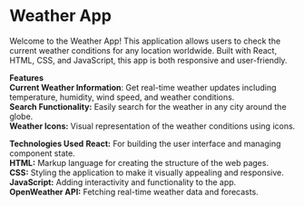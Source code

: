 # Weather App
Welcome to the Weather App! This application allows users to check the current weather conditions for any location worldwide. Built with React, HTML, CSS, and JavaScript, this app is both responsive and user-friendly. <br>

**Features** <br>
 **Current Weather Information**: Get real-time weather updates including temperature, humidity, wind speed, and weather conditions. <br>
**Search Functionality:**  Easily search for the weather in any city around the globe. <br>
**Weather Icons:**  Visual representation of the weather conditions using icons. <br>
 
**Technologies Used**
**React:** For building the user interface and managing component state. <br>
**HTML:** Markup language for creating the structure of the web pages. <br>
**CSS:** Styling the application to make it visually appealing and responsive.<br>
**JavaScript:** Adding interactivity and functionality to the app. <br>
**OpenWeather API:** Fetching real-time weather data and forecasts. <br>
